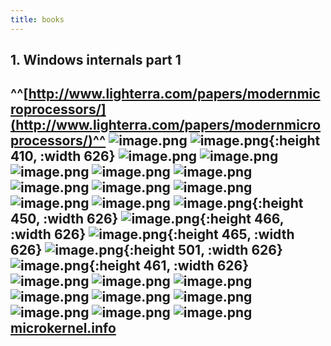 ```yaml
---
title: books
---
```


##
## 1. Windows internals part 1
##
##
##
## ^^[http://www.lighterra.com/papers/modernmicroprocessors/](http://www.lighterra.com/papers/modernmicroprocessors/)^^ ![image.png](/assets/pages_books_1614259005400_0.png) ![image.png](/assets/pages_books_1614258978016_0.png){:height 410, :width 626} ![image.png](/assets/pages_books_1614258927998_0.png) ![image.png](/assets/pages_books_1614258857945_0.png) ![image.png](/assets/pages_books_1614258820540_0.png) ![image.png](/assets/pages_books_1614258784303_0.png) ![image.png](/assets/pages_books_1614258738657_0.png) ![image.png](/assets/pages_books_1614258646653_0.png) ![image.png](/assets/pages_books_1614258579837_0.png) ![image.png](/assets/pages_books_1614258320687_0.png) ![image.png](/assets/pages_books_1614258522697_0.png) ![image.png](/assets/pages_books_1614258063139_0.png) ![image.png](/assets/pages_books_1614258010439_0.png){:height 450, :width 626} ![image.png](/assets/pages_books_1614257977785_0.png){:height 466, :width 626} ![image.png](/assets/pages_books_1614257111065_0.png){:height 465, :width 626} ![image.png](/assets/pages_books_1614255540585_0.png){:height 501, :width 626} ![image.png](/assets/pages_books_1614255151977_0.png){:height 461, :width 626} ![image.png](/assets/pages_books_1614255598715_0.png) ![image.png](/assets/pages_books_1614255675475_0.png) ![image.png](/assets/pages_books_1614255764269_0.png) ![image.png](/assets/pages_books_1614255781283_0.png) ![image.png](/assets/pages_books_1614256401366_0.png) ![image.png](/assets/pages_books_1614256457919_0.png) ![image.png](/assets/pages_books_1614256521464_0.png) ![image.png](/assets/pages_books_1614256628752_0.png) ![image.png](/assets/pages_books_1614256839926_0.png) [microkernel.info](microkernel.inf[]()o)
